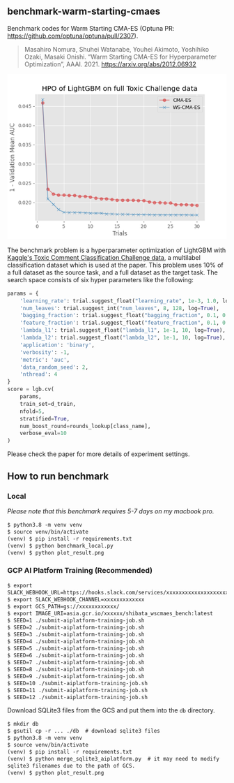 ## benchmark-warm-starting-cmaes

Benchmark codes for Warm Starting CMA-ES (Optuna PR: https://github.com/optuna/optuna/pull/2307).

> Masahiro Nomura, Shuhei Watanabe, Youhei Akimoto, Yoshihiko Ozaki, Masaki Onishi. “Warm Starting CMA-ES for Hyperparameter Optimization”, AAAI. 2021.
> https://arxiv.org/abs/2012.06932

![result](./result.png)

The benchmark problem is a hyperparameter optimization of LightGBM with [Kaggle's Toxic Comment Classification Challenge data](https://www.kaggle.com/c/jigsaw-toxic-comment-classification-challenge), a multilabel classification dataset which is used at the paper.
This problem uses 10% of a full dataset as the source task, and a full dataset as the target task.
The search space consists of six hyper parameters like the following:

```python
params = {
    'learning_rate': trial.suggest_float("learning_rate", 1e-3, 1.0, log=True),
    'num_leaves': trial.suggest_int("num_leaves", 8, 128, log=True),
    'bagging_fraction': trial.suggest_float("bagging_fraction", 0.1, 0.9),
    'feature_fraction': trial.suggest_float("feature_fraction", 0.1, 0.9),
    'lambda_l1': trial.suggest_float("lambda_l1", 1e-1, 10, log=True),
    'lambda_l2': trial.suggest_float("lambda_l2", 1e-1, 10, log=True),
    'application': 'binary',
    'verbosity': -1,
    'metric': 'auc',
    'data_random_seed': 2,
    'nthread': 4
}
score = lgb.cv(
    params,
    train_set=d_train,
    nfold=5,
    stratified=True,
    num_boost_round=rounds_lookup[class_name],
    verbose_eval=10
)
```

Please check the paper for more details of experiment settings.

## How to run benchmark

### Local

*Please note that this benchmark requires 5-7 days on my macbook pro.*

```
$ python3.8 -m venv venv
$ source venv/bin/activate
(venv) $ pip install -r requirements.txt
(venv) $ python benchmark_local.py
(venv) $ python plot_result.png
```

### GCP AI Platform Training (Recommended)

```
$ export SLACK_WEBHOOK_URL=https://hooks.slack.com/services/xxxxxxxxxxxxxxxxxxxxxxxxx
$ export SLACK_WEBHOOK_CHANNEL=xxxxxxxxxxxxx
$ export GCS_PATH=gs://xxxxxxxxxxxx/
$ export IMAGE_URI=asia.gcr.io/xxxxxx/shibata_wscmaes_bench:latest
$ SEED=1 ./submit-aiplatform-training-job.sh
$ SEED=2 ./submit-aiplatform-training-job.sh
$ SEED=3 ./submit-aiplatform-training-job.sh
$ SEED=4 ./submit-aiplatform-training-job.sh
$ SEED=5 ./submit-aiplatform-training-job.sh
$ SEED=6 ./submit-aiplatform-training-job.sh
$ SEED=7 ./submit-aiplatform-training-job.sh
$ SEED=8 ./submit-aiplatform-training-job.sh
$ SEED=9 ./submit-aiplatform-training-job.sh
$ SEED=10 ./submit-aiplatform-training-job.sh
$ SEED=11 ./submit-aiplatform-training-job.sh
$ SEED=12 ./submit-aiplatform-training-job.sh
```

Download SQLite3 files from the GCS and put them into the `db` directory.

```
$ mkdir db
$ gsutil cp -r ... ./db  # download sqlite3 files
$ python3.8 -m venv venv
$ source venv/bin/activate
(venv) $ pip install -r requirements.txt
(venv) $ python merge_sqlite3_aiplatform.py  # it may need to modify sqlite3 filenames due to the path of GCS.
(venv) $ python plot_result.png
```

